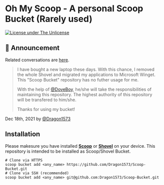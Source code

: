 # Oh My Scoop - A personal Scoop Bucket (Rarely used)

[![License under The Unlicense](https://img.shields.io/github/license/Dragon1573/Scoop-Bucket?color=blue&label=License)](https://github.com/Dragon1573/Scoop-Bucket/blob/main/LICENSE)

## 📢 Announcement

Related conversations are [here](https://github.com/Dragon1573/Scoop-Bucket/pull/6#issuecomment-997162276).

> I have bought a new laptop these days. With this chance, I removed the whole Shovel and migrated my applications to Microsoft Winget. This "Scoop Bucket" repository has no futher usage for me.
>
> With the help of [@DoveBoy](https://github.com/DoveBoy), he/she will take the responsibilities of maintaining this repository. The highest authority of this repository will be transfered to him/she.
>
> Thanks for using my bucket!

Dec 18th, 2021 by [@Dragon1573](https://github.com/Dragon1573)

## Installation

Please makesure you have installed [**Scoop**](https://scoop.sh/) or [**Shovel**](https://github.com/Ash258/Scoop-Core) on your device. This repository is intended to be installed as Scoop/Shovel Bucket.

```pwsh
# Clone via HTTPS
scoop bucket add <any_name> https://github.com/Dragon1573/Scoop-Bucket.git
# Clone via SSH (recommended)
scoop bucket add <any_name> git@github.com:Dragon1573/Scoop-Bucket.git
```
